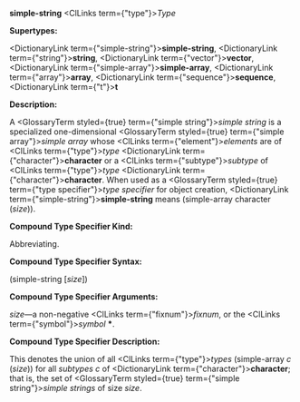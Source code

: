 **simple-string** <ClLinks  term={"type"}><i>Type</i></ClLinks> 



**Supertypes:** 



<DictionaryLink  term={"simple-string"}><b>simple-string</b></DictionaryLink>, <DictionaryLink  term={"string"}><b>string</b></DictionaryLink>, <DictionaryLink  term={"vector"}><b>vector</b></DictionaryLink>, <DictionaryLink  term={"simple-array"}><b>simple-array</b></DictionaryLink>, <DictionaryLink  term={"array"}><b>array</b></DictionaryLink>, <DictionaryLink  term={"sequence"}><b>sequence</b></DictionaryLink>, <DictionaryLink  term={"t"}><b>t</b></DictionaryLink> 



**Description:** 



A <GlossaryTerm styled={true} term={"simple string"}><i>simple string</i></GlossaryTerm> is a specialized one-dimensional <GlossaryTerm styled={true} term={"simple array"}><i>simple array</i></GlossaryTerm> whose <ClLinks  term={"element"}><i>elements</i></ClLinks> are of <ClLinks  term={"type"}><i>type</i></ClLinks> <DictionaryLink  term={"character"}><b>character</b></DictionaryLink> or a <ClLinks  term={"subtype"}><i>subtype</i></ClLinks> of <ClLinks  term={"type"}><i>type</i></ClLinks> <DictionaryLink  term={"character"}><b>character</b></DictionaryLink>. When used as a <GlossaryTerm styled={true} term={"type specifier"}><i>type specifier</i></GlossaryTerm> for object creation, <DictionaryLink  term={"simple-string"}><b>simple-string</b></DictionaryLink> means (simple-array character (*size*)). 



**Compound Type Specifier Kind:** 



Abbreviating. 



**Compound Type Specifier Syntax:** 



(simple-string [*size*]) 



**Compound Type Specifier Arguments:** 



*size*—a non-negative <ClLinks  term={"fixnum"}><i>fixnum</i></ClLinks>, or the <ClLinks  term={"symbol"}><i>symbol</i></ClLinks> **\***. 



**Compound Type Specifier Description:** 



This denotes the union of all <ClLinks  term={"type"}><i>types</i></ClLinks> (simple-array *c* (*size*)) for all *subtypes c* of <DictionaryLink  term={"character"}><b>character</b></DictionaryLink>; that is, the set of <GlossaryTerm styled={true} term={"simple string"}><i>simple strings</i></GlossaryTerm> of size *size*. 







 



 



